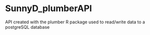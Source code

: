 # SunnyD_plumberAPI
API created with the plumber R package used to read/write data to a postgreSQL database
